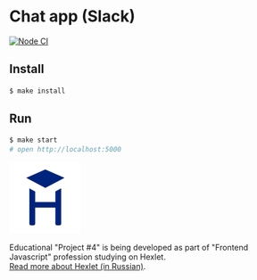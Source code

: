 # Chat app (Slack)

[![Node CI](https://github.com/ushachev/frontend-project-lvl4/actions/workflows/nodejs.yml/badge.svg)](https://github.com/ushachev/frontend-project-lvl4/actions/workflows/nodejs.yml)

## Install

```sh
$ make install
```

## Run

```sh
$ make start
# open http://localhost:5000
```

[![Hexlet Ltd. logo](https://raw.githubusercontent.com/Hexlet/assets/master/images/hexlet_logo128.png)](https://ru.hexlet.io/pages/about?utm_source=github&utm_medium=link&utm_campaign=frontend-project-lvl4)

Educational "Project #4" is being developed as part of "Frontend Javascript" profession studying on Hexlet.  
[Read more about Hexlet (in Russian)](https://ru.hexlet.io/pages/about?utm_source=github&utm_medium=link&utm_campaign=frontend-project-lvl4).
